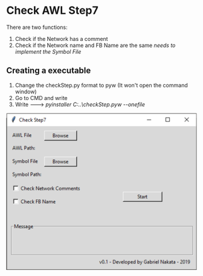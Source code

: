 # Check AWL Step7

There are two functions:

1. Check if the Network has a comment
2. Check if the Network name and FB Name are the same *needs to implement the Symbol File*

## Creating a executable 

1. Change the checkStep.py format to pyw (It won't open the command window)
2. Go to CMD and write
3. Write ---> *pyinstaller C:\..\checkStep.pyw --onefile*

![Python - Check AWL Step7](https://github.com/NakkaGS/checkstep/blob/master/img/Check_Step_7.png)
